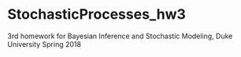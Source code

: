 # StochasticProcesses_hw3
3rd homework for Bayesian Inference and Stochastic Modeling, Duke University Spring 2018
